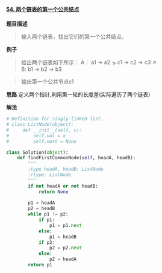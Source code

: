 #### [54. 两个链表的第一个公共结点](https://www.acwing.com/problem/content/62/) 
**题目描述**
> 输入两个链表，找出它们的第一个公共结点。

**例子**
> 给出两个链表如下所示：
A：        a1 → a2
                   ↘
                     c1 → c2 → c3
                   ↗            
B:     b1 → b2 → b3

>输出第一个公共节点c1

**思路**
定义两个指针,利用第一轮的长度差(实际遍历了两个链表)

**解法**
```python
# Definition for singly-linked list.
# class ListNode(object):
#     def __init__(self, x):
#         self.val = x
#         self.next = None

class Solution(object):
    def findFirstCommonNode(self, headA, headB):
        """
        :type headA, headB: ListNode
        :rtype: ListNode
        """
        if not headA or not headB:
            return None
            
        p1 = headA
        p2 = headB
        while p1 != p2:
            if p1:
                p1 = p1.next
            else:
                p1 = headB
            if p2:
                p2 = p2.next
            else:
                p2 = headA
        return p1
```